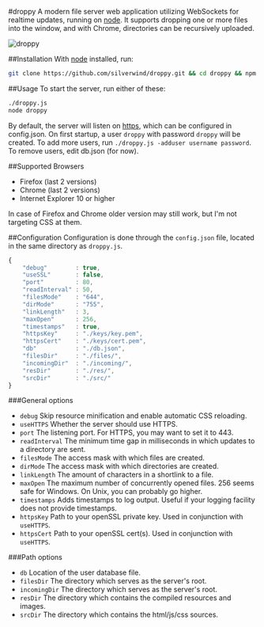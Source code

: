 #droppy
A modern file server web application utilizing WebSockets for realtime updates, running on [node](http://nodejs.org/). It supports dropping one or more files into the window, and with Chrome, directories can be recursively uploaded.

![droppy](http://i.imgur.com/eV8AHnM.png)

##Installation
With [node](http://nodejs.org/) installed, run:
````bash
git clone https://github.com/silverwind/droppy.git && cd droppy && npm install
````
##Usage
To start the server, run either of these:
````bash
./droppy.js
node droppy
````
By default, the server will listen on [https](https://localhost/), which can be configured in config.json. On first startup, a user `droppy` with password `droppy` will be created. To add more users, run `./droppy.js -adduser username password`. To remove users, edit db.json (for now).

##Supported Browsers
- Firefox (last 2 versions)
- Chrome (last 2 versions)
- Internet Explorer 10 or higher

In case of Firefox and Chrome older version may still work, but I'm not targeting CSS at them.

##Configuration
Configuration is done through the `config.json` file, located in the same directory as `droppy.js`.
````javascript
{
    "debug"        : true,
    "useSSL"       : false,
    "port"         : 80,
    "readInterval" : 50,
    "filesMode"    : "644",
    "dirMode"      : "755",
    "linkLength"   : 3,
    "maxOpen"      : 256,
    "timestamps"   : true,
    "httpsKey"     : "./keys/key.pem",
    "httpsCert"    : "./keys/cert.pem",
    "db"           : "./db.json",
    "filesDir"     : "./files/",
    "incomingDir"  : "./incoming/",
    "resDir"       : "./res/",
    "srcDir"       : "./src/"
}
````

###General options
- `debug` Skip resource minification and enable automatic CSS reloading.
- `useHTTPS` Whether the server should use HTTPS.
- `port` The listening port. For HTTPS, you may want to set it to 443.
- `readInterval` The minimum time gap in milliseconds in which updates to a directory are sent.
- `filesMode` The access mask with which files are created.
- `dirMode` The access mask with which directories are created.
- `linkLength` The amount of characters in a shortlink to a file.
- `maxOpen` The maximum number of concurrently opened files. 256 seems safe for Windows. On Unix, you can probably go higher.
- `timestamps` Adds timestamps to log output. Useful if your logging facility does not provide timestamps.
- `httpsKey` Path to your openSSL private key. Used in conjunction with `useHTTPS`.
- `httpsCert` Path to your openSSL cert(s). Used in conjunction with `useHTTPS`.

###Path options
- `db` Location of the user database file.
- `filesDir` The directory which serves as the server's root.
- `incomingDir` The directory which serves as the server's root.
- `resDir` The directory which contains the compiled resources and images.
- `srcDir` The directory which contains the html/js/css sources.